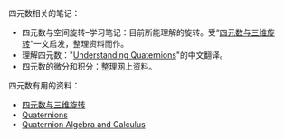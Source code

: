 四元数相关的笔记：

* 四元数与空间旋转–学习笔记：目前所能理解的旋转。受“[四元数与三维旋转](https://krasjet.github.io/quaternion/quaternion.pdf)”一文启发，整理资料而作。
* 理解四元数："[Understanding Quaternions](https://www.3dgep.com/understanding-quaternions/)"的中文翻译。
* 四元数的微分和积分：整理网上资料。

四元数有用的资料：

* [四元数与三维旋转](https://krasjet.github.io/quaternion/quaternion.pdf)
* [Quaternions](http://web.cs.iastate.edu/~cs577/handouts/quaternion.pdf)
* [Quaternion Algebra and Calculus](https://www.geometrictools.com/Documentation/Quaternions.pdf)

